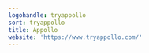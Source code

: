 ```yaml
---
logohandle: tryappollo
sort: tryappollo
title: Appollo
website: 'https://www.tryappollo.com/'
---
```

